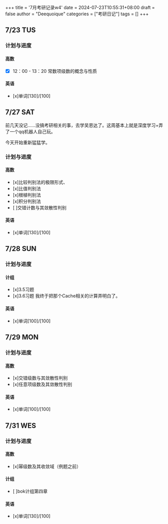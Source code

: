 +++
title = '7月考研记录w4'
date = 2024-07-23T10:55:31+08:00
draft = false
author = "Deequoique"
categories = ["考研日记"]
tags = []
+++
## 7/23 TUS

### 计划与进度
#### 高数
- [x] 12：00 - 13：20 常数项级数的概念与性质
#### 英语
- [x]单词[130]/[100] 
 
## 7/27 SAT
前几天没记……没搞考研相关的事，去学吴恩达了。这周基本上就是深度学习+弄了一个qq机器人自己玩。

今天开始重新猛猛学。

### 计划与进度
#### 高数
- [x]比较判别法的极限形式、
- [x]比值判别法
- [x]根植判别法
- [x]积分判别法
- [ ]交错计数与其敛散性判别

#### 英语
- [x]单词[130]/[100] 

## 7/28 SUN

### 计划与进度
#### 计组
- [x]3.5习题
- [x]3.6习题
我终于把那个Cache相关的计算弄明白了。
#### 英语
- [x]单词[100]/[100] 

## 7/29 MON
### 计划与进度
#### 高数
- [x]交错级数与其敛散性判别
- [x]任意项级数及其敛散性判别
#### 英语
- [x]单词[100]/[100] 

## 7/31 WES
### 计划与进度
#### 高数
- [x]幂级数及其收敛域（例题之前）
#### 计组
- [ ]bok计组第四章
#### 英语
- [x]单词[130]/[100] 